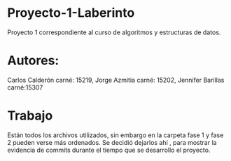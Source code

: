 # Proyecto-1-Laberinto
Proyecto 1 correspondiente al curso de algoritmos y estructuras de datos.
# Autores:
Carlos Calderón carné: 15219, Jorge Azmitia carné: 15202, Jennifer Barillas carné:15307
# Trabajo
Están todos los archivos utilizados, sin embargo en la carpeta fase 1 y fase 2 pueden verse más ordenados. Se decidió dejarlos ahí , para mostrar la evidencia de commits durante el tiempo que se desarrollo el proyecto.
